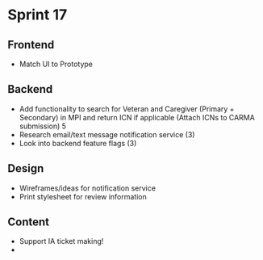 # Sprint 17

## Frontend
- Match UI to Prototype

## Backend
- Add functionality to search for Veteran and Caregiver (Primary + Secondary) in MPI and return ICN if applicable (Attach ICNs to CARMA submission) 5
- Research email/text message notification service (3)
- Look into backend feature flags (3)

## Design
- Wireframes/ideas for notification service
- Print stylesheet for review information

## Content
- Support IA ticket making!
-

